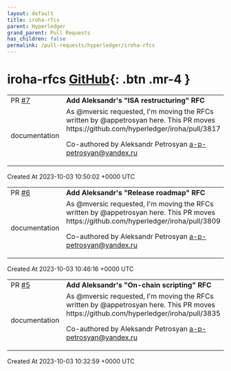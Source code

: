 ```yaml
---
layout: default
title: iroha-rfcs
parent: Hyperledger
grand_parent: Pull Requests
has_children: false
permalink: /pull-requests/hyperledger/iroha-rfcs
---
```


# iroha-rfcs <span class="fs-3 right-align">[GitHub](https://github.com/hyperledger/iroha-rfcs){: .btn .mr-4 }</span>


<div>
    <table>
        <tr>
            <td>
                PR <a href="https://github.com/hyperledger/iroha-rfcs/pull/7" class=".btn">#7</a>
            </td>
            <td>
                <b>
                    Add Aleksandr's "ISA restructuring" RFC
                </b>
            </td>
        </tr>
        <tr>
            <td>
                <span class="chip">documentation</span>
            </td>
            <td>
                As @mversic requested, I'm moving the RFCs written by @appetrosyan here. This PR moves https://github.com/hyperledger/iroha/pull/3817

Co-authored by Aleksandr Petrosyan <a-p-petrosyan@yandex.ru>
            </td>
        </tr>
    </table>
    <div class="right-align">
        Created At 2023-10-03 10:50:02 +0000 UTC
    </div>
</div>

<div>
    <table>
        <tr>
            <td>
                PR <a href="https://github.com/hyperledger/iroha-rfcs/pull/6" class=".btn">#6</a>
            </td>
            <td>
                <b>
                    Add Aleksandr's "Release roadmap" RFC
                </b>
            </td>
        </tr>
        <tr>
            <td>
                <span class="chip">documentation</span>
            </td>
            <td>
                As @mversic requested, I'm moving the RFCs written by @appetrosyan here. This PR moves https://github.com/hyperledger/iroha/pull/3809

Co-authored by Aleksandr Petrosyan <a-p-petrosyan@yandex.ru>
            </td>
        </tr>
    </table>
    <div class="right-align">
        Created At 2023-10-03 10:46:16 +0000 UTC
    </div>
</div>

<div>
    <table>
        <tr>
            <td>
                PR <a href="https://github.com/hyperledger/iroha-rfcs/pull/5" class=".btn">#5</a>
            </td>
            <td>
                <b>
                    Add Aleksandr's "On-chain scripting" RFC
                </b>
            </td>
        </tr>
        <tr>
            <td>
                <span class="chip">documentation</span>
            </td>
            <td>
                As @mversic requested, I'm moving the RFCs written by @appetrosyan here. This PR moves https://github.com/hyperledger/iroha/pull/3835

Co-authored by Aleksandr Petrosyan <a-p-petrosyan@yandex.ru>
            </td>
        </tr>
    </table>
    <div class="right-align">
        Created At 2023-10-03 10:32:59 +0000 UTC
    </div>
</div>

